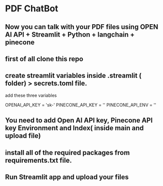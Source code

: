 # PDF ChatBot


## Now you can talk with your PDF files using OPEN AI API + Streamlit + Python + langchain + pinecone


## first of all clone this repo

## create streamlit variables inside .streamlit ( folder) > secrets.toml file.

add these three variables

OPENAI_API_KEY = 'sk-'
PINECONE_API_KEY = ''
PINECONE_API_ENV = ''

## You need to add Open AI API key, Pinecone API key Environment and Index( inside main and upload file)

## install all of the required packages from requirements.txt file.


## Run Streamlit app and upload your files 


